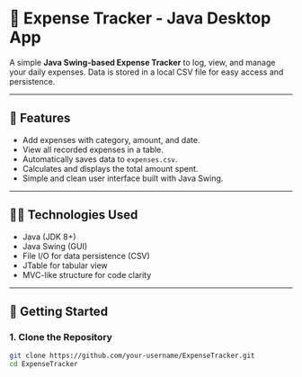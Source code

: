 # 💸 Expense Tracker - Java Desktop App

A simple **Java Swing-based Expense Tracker** to log, view, and manage your daily expenses. Data is stored in a local CSV file for easy access and persistence.

---

## 📌 Features

- Add expenses with category, amount, and date.
- View all recorded expenses in a table.
- Automatically saves data to `expenses.csv`.
- Calculates and displays the total amount spent.
- Simple and clean user interface built with Java Swing.

---

## 🧑‍💻 Technologies Used

- Java (JDK 8+)
- Java Swing (GUI)
- File I/O for data persistence (CSV)
- JTable for tabular view
- MVC-like structure for code clarity

---

## 🚀 Getting Started

### 1. Clone the Repository

```bash
git clone https://github.com/your-username/ExpenseTracker.git
cd ExpenseTracker
